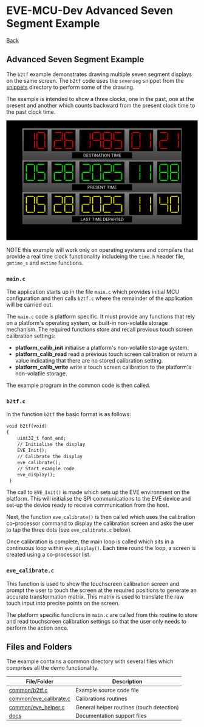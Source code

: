 # EVE-MCU-Dev Advanced Seven Segment Example

[Back](../README.md)

## Advanced Seven Segment Example

The `b2tf` example demonstrates drawing multiple seven segment displays on the same screen. The `b2tf` code uses the `sevenseg` snippet from the [snippets](../snippets) directory to perform some of the drawing. 

The example is intended to show a three clocks, one in the past, one at the present and another which counts backward from the present clock time to the past clock time.

![B2tf Example](docs/b2tf.png)

NOTE this example will work only on operating systems and compilers that provide a real time clock functionality includeing the `time.h` header file, `gmtime_s` and `mktime` functions.

### `main.c`

The application starts up in the file `main.c` which provides initial MCU configuration and then calls `b2tf.c` where the remainder of the application will be carried out. 

The `main.c` code is platform specific. It must provide any functions that rely on a platform's operating system, or built-in non-volatile storage mechanism. The required functions store and recall previous touch screen calibration settings:
- **platform_calib_init** initialise a platform's non-volatile storage system.
- **platform_calib_read** read a previous touch screen calibration or return a value indicating that there are no stored calibration setting.
- **platform_calib_write** write a touch screen calibration to the platform's non-volatile storage.

The example program in the common code is then called.

### `b2tf.c`

In the function `b2tf` the basic format is as follows:

```
void b2tf(void)
{
    uint32_t font_end;
    // Initialise the display
    EVE_Init();
    // Calibrate the display
    eve_calibrate();
    // Start example code
    eve_display();
 }
```
The call to `EVE_Init()` is made which sets up the EVE environment on the platform. This will initialise the SPI communications to the EVE device and set-up the device ready to receive communication from the host.

Next, the function `eve_calibrate()` is then called which uses the calibration co-processor command to display the calibration screen and asks the user to tap the three dots (see `eve_calibrate.c` below).

Once calibration is complete, the main loop is called which sits in a continuous loop within `eve_display()`. Each time round the loop, a screen is created using a co-processor list. 

### `eve_calibrate.c`

This function is used to show the touchscreen calibration screen and prompt the user to touch the screen at the required positions to generate an accurate transformation matrix. This matrix is used to translate the raw touch input into precise points on the screen.

The platform specific functions in `main.c` are called from this routine to store and read touchscreen calibration settings so that the user only needs to perform the action once.

## Files and Folders

The example contains a common directory with several files which comprises all the demo functionality.

| File/Folder | Description |
| --- | --- |
| [common/b2tf.c](common/b2tf.c) | Example source code file |
| [common/eve_calibrate.c](common/eve_calibrate.c) | Calibrations routines |
| [common/eve_helper.c](common/eve_helper.c) | General helper routines (touch detection) |
| [docs](docs) | Documentation support files |
